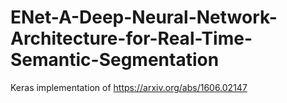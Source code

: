 # ENet-A-Deep-Neural-Network-Architecture-for-Real-Time-Semantic-Segmentation
Keras implementation of https://arxiv.org/abs/1606.02147
